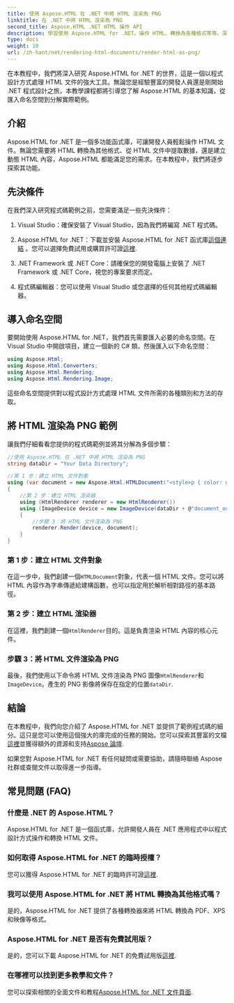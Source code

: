 ```yaml
---
title: 使用 Aspose.HTML 在 .NET 中將 HTML 渲染為 PNG
linktitle: 在 .NET 中將 HTML 渲染為 PNG
second_title: Aspose.HTML .NET HTML 操作 API
description: 學習使用 Aspose.HTML for .NET。操作 HTML、轉換為各種格式等等。深入學習這個綜合教學！
type: docs
weight: 10
url: /zh-hant/net/rendering-html-documents/render-html-as-png/
---
```


在本教程中，我們將深入研究 Aspose.HTML for .NET 的世界，這是一個以程式設計方式處理 HTML 文件的強大工具。無論您是經驗豐富的開發人員還是剛開始 .NET 程式設計之旅，本教學課程都將引導您了解 Aspose.HTML 的基本知識，從匯入命名空間到分解實際範例。

## 介紹

Aspose.HTML for .NET 是一個多功能函式庫，可讓開發人員輕鬆操作 HTML 文件。無論您需要將 HTML 轉換為其他格式、從 HTML 文件中提取數據，還是建立動態 HTML 內容，Aspose.HTML 都能滿足您的需求。在本教程中，我們將逐步探索其功能。

## 先決條件

在我們深入研究程式碼範例之前，您需要滿足一些先決條件：

1. Visual Studio：確保安裝了 Visual Studio，因為我們將編寫 .NET 程式碼。

2.  Aspose.HTML for .NET：下載並安裝 Aspose.HTML for .NET 函式庫[這個連結](https://releases.aspose.com/html/net/) 。您可以選擇免費試用或購買許可證[這裡](https://purchase.aspose.com/buy).

3. .NET Framework 或 .NET Core：請確保您的開發電腦上安裝了 .NET Framework 或 .NET Core，視您的專案要求而定。

4. 程式碼編輯器：您可以使用 Visual Studio 或您選擇的任何其他程式碼編輯器。

## 導入命名空間

要開始使用 Aspose.HTML for .NET，我們首先需要匯入必要的命名空間。在 Visual Studio 中開啟項目，建立一個新的 C# 類，然後匯入以下命名空間：

```csharp
using Aspose.Html;
using Aspose.Html.Converters;
using Aspose.Html.Rendering;
using Aspose.Html.Rendering.Image;
```

這些命名空間提供對以程式設計方式處理 HTML 文件所需的各種類別和方法的存取。

## 將 HTML 渲染為 PNG 範例

讓我們仔細看看您提供的程式碼範例並將其分解為多個步驟：

```csharp
//使用 Aspose.HTML 在 .NET 中將 HTML 渲染為 PNG
string dataDir = "Your Data Directory";

//第 1 步：建立 HTML 文件對象
using (var document = new Aspose.Html.HTMLDocument("<style>p { color: green; }</style><p>my first paragraph</p>", @"c:\work\"))
{
    //第 2 步：建立 HTML 渲染器
    using (HtmlRenderer renderer = new HtmlRenderer())
    using (ImageDevice device = new ImageDevice(dataDir + @"document_out.png"))
    {
        //步驟 3：將 HTML 文件渲染為 PNG
        renderer.Render(device, document);
    }
}
```

### 第 1 步：建立 HTML 文件對象

在這一步中，我們創建一個`HTMLDocument`對象，代表一個 HTML 文件。您可以將 HTML 內容作為字串傳遞給建構函數，也可以指定用於解析相對路徑的基本路徑。

### 第 2 步：建立 HTML 渲染器

在這裡，我們創建一個`HtmlRenderer`目的。這是負責渲染 HTML 內容的核心元件。 

### 步驟 3：將 HTML 文件渲染為 PNG

最後，我們使用以下命令將 HTML 文件渲染為 PNG 圖像`HtmlRenderer`和`ImageDevice`。產生的 PNG 影像將保存在指定的位置`dataDir`.

## 結論

在本教程中，我們向您介紹了 Aspose.HTML for .NET 並提供了範例程式碼的細分。這只是您可以使用這個強大的庫完成的任務的開始。您可以探索其豐富的文檔[這裡](https://reference.aspose.com/html/net/)並獲得額外的資源和支持[Aspose 論壇](https://forum.aspose.com/).

如果您對 Aspose.HTML for .NET 有任何疑問或需要協助，請隨時聯絡 Aspose 社群或查閱文件以取得進一步指導。

## 常見問題 (FAQ)

### 什麼是 .NET 的 Aspose.HTML？
   Aspose.HTML for .NET 是一個函式庫，允許開發人員在 .NET 應用程式中以程式設計方式操作和轉換 HTML 文件。

### 如何取得 Aspose.HTML for .NET 的臨時授權？
   您可以獲得 Aspose.HTML for .NET 的臨時許可證[這裡](https://purchase.aspose.com/temporary-license/).

### 我可以使用 Aspose.HTML for .NET 將 HTML 轉換為其他格式嗎？
   是的，Aspose.HTML for .NET 提供了各種轉換器來將 HTML 轉換為 PDF、XPS 和映像等格式。

### Aspose.HTML for .NET 是否有免費試用版？
   是的，您可以下載 Aspose.HTML for .NET 的免費試用版[這裡](https://releases.aspose.com/).

### 在哪裡可以找到更多教學和文件？
   您可以探索相關的全面文件和教程[Aspose.HTML for .NET 文件頁面](https://reference.aspose.com/html/net/).
